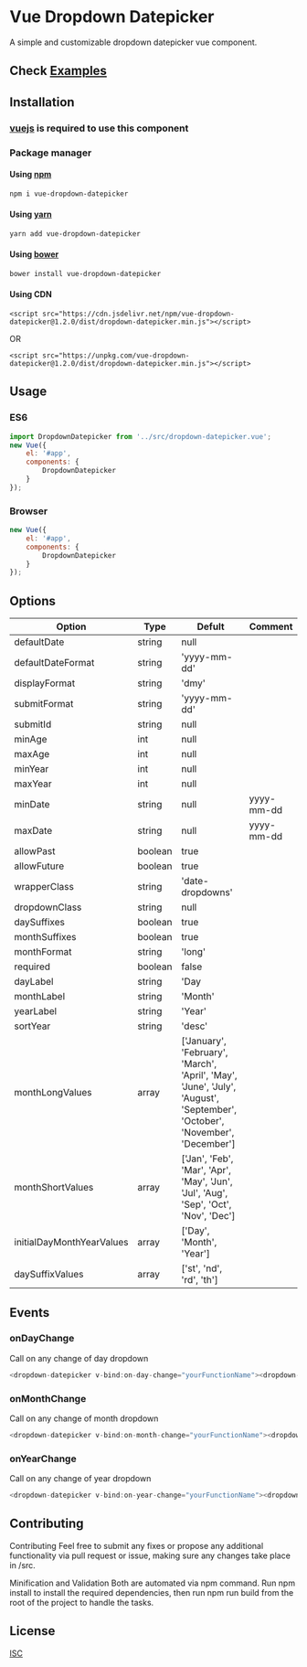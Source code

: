 # Vue Dropdown Datepicker

A simple and customizable dropdown datepicker vue component.

## Check [Examples](https://tanvir0604.github.io/vue-dropdown-datepicker/)

## Installation

### [vuejs](https://vuejs.org/) is required to use this component

### Package manager 
#### Using [npm](https://www.npmjs.com)

```bash
npm i vue-dropdown-datepicker
```

#### Using [yarn](https://yarnpkg.com)

```bash
yarn add vue-dropdown-datepicker
```

#### Using [bower](https://bower.io)

```bash
bower install vue-dropdown-datepicker
```

#### Using CDN

```code
<script src="https://cdn.jsdelivr.net/npm/vue-dropdown-datepicker@1.2.0/dist/dropdown-datepicker.min.js"></script>
```
OR
```code
<script src="https://unpkg.com/vue-dropdown-datepicker@1.2.0/dist/dropdown-datepicker.min.js"></script>
```
## Usage

### ES6
```javascript
import DropdownDatepicker from '../src/dropdown-datepicker.vue';
new Vue({
    el: '#app',
    components: {
        DropdownDatepicker
    }
});
```

### Browser
```javascript
new Vue({
    el: '#app',
    components: {
        DropdownDatepicker
    }
});
```

## Options
| Option                   | Type          | Defult          |Comment |
| -------------            | ------------- | ----------      |--------|
| defaultDate              | string        | null            |        |
| defaultDateFormat        | string        | 'yyyy-mm-dd'    |        |
| displayFormat            | string        | 'dmy'           |        |
| submitFormat             | string        | 'yyyy-mm-dd'    |        |
| submitId                 | string        | null            |        |
| minAge                   | int           | null            |        |
| maxAge                   | int           | null            |        |
| minYear                  | int           | null            |        |
| maxYear                  | int           | null            |        |
| minDate                  | string        | null            | yyyy-mm-dd |
| maxDate                  | string        | null            | yyyy-mm-dd |
| allowPast                | boolean       | true            |        |
| allowFuture              | boolean       | true            |        |
| wrapperClass             | string        | 'date-dropdowns'|        |
| dropdownClass            | string        | null            |        |
| daySuffixes              | boolean       | true            |        |
| monthSuffixes            | boolean       | true            |        |
| monthFormat              | string        | 'long'          |        |
| required                 | boolean       | false           |        |
| dayLabel                 | string        | 'Day            |        |
| monthLabel               | string        | 'Month'         |        |
| yearLabel                | string        | 'Year'          |        |
| sortYear                 | string        | 'desc'          |        |
| monthLongValues          | array         | ['January', 'February', 'March', 'April', 'May', 'June', 'July', 'August', 'September', 'October', 'November', 'December']|   |
| monthShortValues         | array         | ['Jan', 'Feb', 'Mar', 'Apr', 'May', 'Jun', 'Jul', 'Aug', 'Sep', 'Oct', 'Nov', 'Dec'] |    |
| initialDayMonthYearValues| array         | ['Day', 'Month', 'Year'] |      |
| daySuffixValues          | array         | ['st', 'nd', 'rd', 'th'] |      |


## Events

### onDayChange
Call on any change of day dropdown
```javascript
<dropdown-datepicker v-bind:on-day-change="yourFunctionName"><dropdown-datepicker>
```

### onMonthChange
Call on any change of month dropdown
```javascript
<dropdown-datepicker v-bind:on-month-change="yourFunctionName"><dropdown-datepicker>
```

### onYearChange
Call on any change of year dropdown
```javascript
<dropdown-datepicker v-bind:on-year-change="yourFunctionName"><dropdown-datepicker>
```

## Contributing
Contributing Feel free to submit any fixes or propose any additional functionality via pull request or issue, making sure any changes take place in /src.

Minification and Validation Both are automated via npm command. Run npm install to install the required dependencies, then run npm run build from the root of the project to handle the tasks.

## License
[ISC](https://choosealicense.com/licenses/isc/)